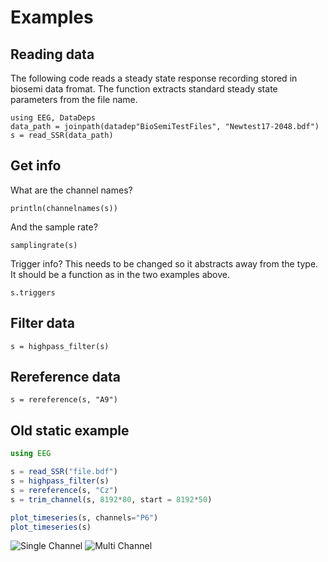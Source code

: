 # Examples

## Reading data

The following code reads a steady state response recording stored in biosemi data fromat.
The function extracts standard steady state parameters from the file name.

```@example fileread
using EEG, DataDeps
data_path = joinpath(datadep"BioSemiTestFiles", "Newtest17-2048.bdf")
s = read_SSR(data_path)
```

## Get info

What are the channel names?

```@example fileread
println(channelnames(s))
```

And the sample rate?

```@example fileread
samplingrate(s)
```

Trigger info?
This needs to be changed so it abstracts away from the type.
It should be a function as in the two examples above.

```@example fileread
s.triggers
```

## Filter data

```@example fileread
s = highpass_filter(s)
```

## Rereference data

```@example fileread
s = rereference(s, "A9")
```

## Old static example

```julia
using EEG

s = read_SSR("file.bdf")
s = highpass_filter(s)
s = rereference(s, "Cz")
s = trim_channel(s, 8192*80, start = 8192*50)

plot_timeseries(s, channels="P6")
plot_timeseries(s)
```

![Single Channel](https://cloud.githubusercontent.com/assets/748691/17362166/210e53f4-5974-11e6-8df0-c2723c65ba52.png)
![Multi Channel](https://cloud.githubusercontent.com/assets/748691/17362167/210f9c28-5974-11e6-8a05-62fa399d32d1.png)
